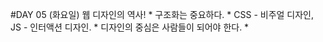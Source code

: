 #DAY 05 (화요일)
    웹 디자인의 역사!
        * 구조화는 중요하다.
        * CSS - 비주얼 디자인, JS - 인터액션 디자인.
        * 디자인의 중심은 사람들이 되어야 한다.
        * 